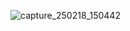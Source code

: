 ![capture_250218_150442](https://github.com/user-attachments/assets/ca95b790-a666-4ffc-85d7-9ac363a68073)

